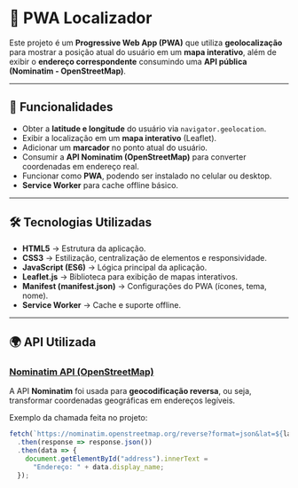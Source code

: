 # 📍 PWA Localizador

Este projeto é um **Progressive Web App (PWA)** que utiliza **geolocalização** para mostrar a posição atual do usuário em um **mapa interativo**, além de exibir o **endereço correspondente** consumindo uma **API pública (Nominatim - OpenStreetMap)**.

---

## 🚀 Funcionalidades

- Obter a **latitude e longitude** do usuário via `navigator.geolocation`.
- Exibir a localização em um **mapa interativo** (Leaflet).
- Adicionar um **marcador** no ponto atual do usuário.
- Consumir a **API Nominatim (OpenStreetMap)** para converter coordenadas em endereço real.
- Funcionar como **PWA**, podendo ser instalado no celular ou desktop.
- **Service Worker** para cache offline básico.

---

## 🛠️ Tecnologias Utilizadas

- **HTML5** → Estrutura da aplicação.
- **CSS3** → Estilização, centralização de elementos e responsividade.
- **JavaScript (ES6)** → Lógica principal da aplicação.
- **Leaflet.js** → Biblioteca para exibição de mapas interativos.
- **Manifest (manifest.json)** → Configurações do PWA (ícones, tema, nome).
- **Service Worker** → Cache e suporte offline.

---

## 🌍 API Utilizada

### [Nominatim API (OpenStreetMap)](https://nominatim.org/release-docs/latest/api/Reverse/)

A API **Nominatim** foi usada para **geocodificação reversa**, ou seja, transformar coordenadas geográficas em endereços legíveis.

Exemplo da chamada feita no projeto:

```javascript
fetch(`https://nominatim.openstreetmap.org/reverse?format=json&lat=${lat}&lon=${lon}`)
  .then(response => response.json())
  .then(data => {
    document.getElementById("address").innerText =
      "Endereço: " + data.display_name;
  });
